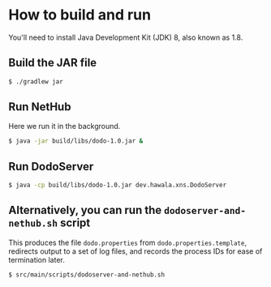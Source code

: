 # How to build and run

You'll need to install Java Development Kit (JDK) 8, also
known as 1.8.

## Build the JAR file

````bash
$ ./gradlew jar
````

## Run NetHub

Here we run it in the background.

````bash
$ java -jar build/libs/dodo-1.0.jar &
````

## Run DodoServer

````bash
$ java -cp build/libs/dodo-1.0.jar dev.hawala.xns.DodoServer
````

## Alternatively, you can run the `dodoserver-and-nethub.sh` script

This produces the file `dodo.properties` from `dodo.properties.template`, redirects output
to a set of log files, and records the process IDs for ease of termination later.

````bash
$ src/main/scripts/dodoserver-and-nethub.sh
````
